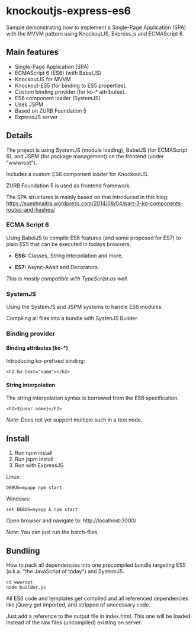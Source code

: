 # knockoutjs-express-es6
Sample demonstrating how to implement a Single-Page Application (SPA) with the MVVM pattern using KnockoutJS, Express.js and ECMAScript 6.

## Main features ##

* Single-Page Application (SPA)
* ECMAScript 6 (ES6) (with BabelJS)
* KnockoutJS for MVVM
* Knockout-ES5 (for binding to ES5 properties). 
* Custom binding provider (for ko-* attributes).
* ES6 component loader (SystemJS)
* Uses JSPM
* Based on ZURB Foundation 5
* ExpressJS server

## Details ##

The project is using SystemJS (module loading), BabelJS (for ECMAScript 6), and JSPM (for package management) on the frontend (under "wwwroot").

Includes a custom ES6 component loader for KnockoutJS.

ZURB Foundation 5 is used as frontend framework.

The SPA structures is mainly based on that introduced in this blog: https://sumitmaitra.wordpress.com/2014/08/04/part-3-ko-components-routes-and-hashes/

### ECMA Script 6 ###

Using BabelJS to compile ES6 features (and some proposed for ES7) to plain ES5 that can be executed in todays browsers.

* **ES6:** Classes, String interpolation and more.

* **ES7:** Async-Await and Decorators.

*This is mostly compatible with TypeScript as well.*

### SystemJS ###

Using the SystemJS and JSPM systems to handle ES6 modules.

Compiling all files into a bundle with SystenJS Builder.

### Binding provider ###

#### Binding attributes (ko-*) ####

Introducing ko-prefixed binding:

    <h2 ko-text="name"></h2>

#### String interpolation ####

The string interpolation syntax is borrowed from the ES6 specification.

    <h2>${user.name}</h2>

*Note:* Does not yet support multiple such in a text node.

## Install ##

1. Run npm install
2. Run jspm install
3. Run with ExpressJS

Linux:

    DEBUG=myapp npm start
    
Windows:
  
    set DEBUG=myapp & npm start
    

Open browser and navigate to: http://localhost:3000/    

    
*Note:* You can just run the batch-files.

## Bundling ##

How to pack all dependencies into one precompiled bundle targeting ES5 (a.k.a. "the JavaScript of today") and SystemJS.

    cd wwwroot
    node builder.js
    
All ES6 code and templates get compiled and all referenced dependencies like jQuery get imported, and stripped of unecessary code.

Just add a reference to the output file in index.html. This one will be loaded instead of the raw files (uncompiled) existing on server.
